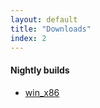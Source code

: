 ```yaml
---
layout: default
title: "Downloads"
index: 2
---
```


#### Nightly builds
- [win_x86](https://github.com/mrzapp/vongott/releases/tag/nightly)
